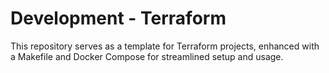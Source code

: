 Development - Terraform
============
This repository serves as a template for Terraform projects, enhanced with a Makefile and Docker Compose for streamlined setup and usage.
